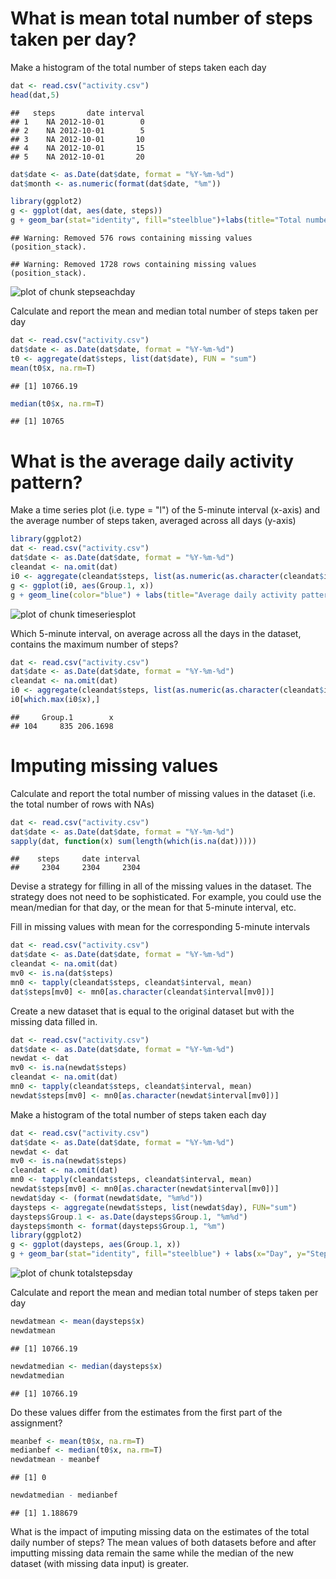 What is mean total number of steps taken per day?
=================================================

Make a histogram of the total number of steps taken each day

```r
dat <- read.csv("activity.csv")
head(dat,5)
```

```
##   steps       date interval
## 1    NA 2012-10-01        0
## 2    NA 2012-10-01        5
## 3    NA 2012-10-01       10
## 4    NA 2012-10-01       15
## 5    NA 2012-10-01       20
```

```r
dat$date <- as.Date(dat$date, format = "%Y-%m-%d")
dat$month <- as.numeric(format(dat$date, "%m"))

library(ggplot2)
g <- ggplot(dat, aes(date, steps))
g + geom_bar(stat="identity", fill="steelblue")+labs(title="Total number of steps taken each day", x="Day", y="Steps")+facet_grid(.~month, scales="free")
```

```
## Warning: Removed 576 rows containing missing values (position_stack).
```

```
## Warning: Removed 1728 rows containing missing values (position_stack).
```

![plot of chunk stepseachday](figure/stepseachday-1.png) 

Calculate and report the mean and median total number of steps taken per day

```r
dat <- read.csv("activity.csv")
dat$date <- as.Date(dat$date, format = "%Y-%m-%d")
t0 <- aggregate(dat$steps, list(dat$date), FUN = "sum")
mean(t0$x, na.rm=T)
```

```
## [1] 10766.19
```

```r
median(t0$x, na.rm=T)
```

```
## [1] 10765
```

What is the average daily activity pattern?
===========================================

Make a time series plot (i.e. type = "l") of the 5-minute interval (x-axis) and the average number of steps taken, averaged across all days (y-axis)

```r
library(ggplot2)
dat <- read.csv("activity.csv")
dat$date <- as.Date(dat$date, format = "%Y-%m-%d")
cleandat <- na.omit(dat)
i0 <- aggregate(cleandat$steps, list(as.numeric(as.character(cleandat$interval))), FUN = "mean")
g <- ggplot(i0, aes(Group.1, x))
g + geom_line(color="blue") + labs(title="Average daily activity pattern", x="5-minute interval", y="Average steps")
```

![plot of chunk timeseriesplot](figure/timeseriesplot-1.png) 

Which 5-minute interval, on average across all the days in the dataset, contains the maximum number of steps?

```r
dat <- read.csv("activity.csv")
dat$date <- as.Date(dat$date, format = "%Y-%m-%d")
cleandat <- na.omit(dat)
i0 <- aggregate(cleandat$steps, list(as.numeric(as.character(cleandat$interval))), FUN = "mean")
i0[which.max(i0$x),]
```

```
##     Group.1        x
## 104     835 206.1698
```

Imputing missing values
=======================

Calculate and report the total number of missing values in the dataset (i.e. the total number of rows with NAs)

```r
dat <- read.csv("activity.csv")
dat$date <- as.Date(dat$date, format = "%Y-%m-%d")
sapply(dat, function(x) sum(length(which(is.na(dat)))))
```

```
##    steps     date interval 
##     2304     2304     2304
```

Devise a strategy for filling in all of the missing values in the dataset. The strategy does not need to be sophisticated. For example, you could use the mean/median for that day, or the mean for that 5-minute interval, etc.

Fill in missing values with mean for the corresponding 5-minute intervals

```r
dat <- read.csv("activity.csv")
dat$date <- as.Date(dat$date, format = "%Y-%m-%d")
cleandat <- na.omit(dat)
mv0 <- is.na(dat$steps)
mn0 <- tapply(cleandat$steps, cleandat$interval, mean)
dat$steps[mv0] <- mn0[as.character(cleandat$interval[mv0])] 
```

Create a new dataset that is equal to the original dataset but with the missing data filled in.

```r
dat <- read.csv("activity.csv")
dat$date <- as.Date(dat$date, format = "%Y-%m-%d")
newdat <- dat
mv0 <- is.na(newdat$steps)
cleandat <- na.omit(dat)
mn0 <- tapply(cleandat$steps, cleandat$interval, mean)
newdat$steps[mv0] <- mn0[as.character(newdat$interval[mv0])]
```

Make a histogram of the total number of steps taken each day 

```r
dat <- read.csv("activity.csv")
dat$date <- as.Date(dat$date, format = "%Y-%m-%d")
newdat <- dat
mv0 <- is.na(newdat$steps)
cleandat <- na.omit(dat)
mn0 <- tapply(cleandat$steps, cleandat$interval, mean)
newdat$steps[mv0] <- mn0[as.character(newdat$interval[mv0])]
newdat$day <- (format(newdat$date, "%m%d"))
daysteps <- aggregate(newdat$steps, list(newdat$day), FUN="sum")
daysteps$Group.1 <- as.Date(daysteps$Group.1, "%m%d")
daysteps$month <- format(daysteps$Group.1, "%m")
library(ggplot2)
g <- ggplot(daysteps, aes(Group.1, x))
g + geom_bar(stat="identity", fill="steelblue") + labs(x="Day", y="Steps", title="Total number of steps taken each day")+facet_grid(.~month, scales="free")
```

![plot of chunk totalstepsday](figure/totalstepsday-1.png) 

Calculate and report the mean and median total number of steps taken per day

```r
newdatmean <- mean(daysteps$x)
newdatmean
```

```
## [1] 10766.19
```

```r
newdatmedian <- median(daysteps$x)
newdatmedian
```

```
## [1] 10766.19
```

Do these values differ from the estimates from the first part of the assignment?

```r
meanbef <- mean(t0$x, na.rm=T)
medianbef <- median(t0$x, na.rm=T)
newdatmean - meanbef
```

```
## [1] 0
```

```r
newdatmedian - medianbef
```

```
## [1] 1.188679
```

What is the impact of imputing missing data on the estimates of the total daily number of steps?
The mean values of both datasets before and after imputting missing data remain the same while the median of the new dataset (with missing data input) is greater.








